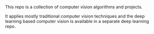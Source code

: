 
This repo is a collection of computer vision algorithms and projects.

It applies mostly traditional computer vision techniques and the deep learning based computer vision is available in a separate deep learning repo.